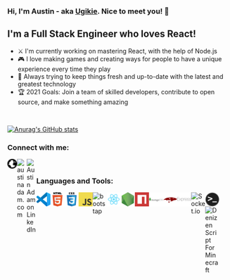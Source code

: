 ### Hi, I'm Austin - aka [Ugikie][website]. Nice to meet you! 👋

## I'm a Full Stack Engineer who loves React!

- ⚔ I'm currently working on mastering React, with the help of Node.js
- 🎮 I love making games and creating ways for people to have a unique experience every time they play
- 📅 Always trying to keep things fresh and up-to-date with the latest and greatest technology
- 🏆 2021 Goals: Join a team of skilled developers, contribute to open source, and make something amazing

<br />

[![Anurag's GitHub stats](https://github-readme-stats.vercel.app/api?username=Ugikie&theme=radical&count_private=true&show_icons=true&hide=prs)](https://github.com/anuraghazra/github-readme-stats)

### Connect with me:

[<img align="left" alt="austinadam.com" width="22px" src="https://raw.githubusercontent.com/iconic/open-iconic/master/svg/globe.svg" />][website]
[<img align="left" alt="austinadam.com" width="22px" src="https://upload.wikimedia.org/wikipedia/commons/7/7e/Gmail_icon_%282020%29.svg" />][email]
[<img align="left" alt="Austin Adam on LinkedIn" width="22px" src="https://cdn.iconscout.com/icon/free/png-256/linkedin-2506794-2100694.png" />][linkedin]

<br />

### Languages and Tools:

[<img align="left" alt="Visual Studio Code" width="32px" src="https://raw.githubusercontent.com/github/explore/master/topics/visual-studio-code/visual-studio-code.png" />](https://code.visualstudio.com/)
[<img align="left" alt="HTML5" width="32px" src="https://raw.githubusercontent.com/github/explore/master/topics/html/html.png" />](https://developer.mozilla.org/en-US/docs/Web/Guide/HTML/HTML5)
[<img align="left" alt="CSS3" width="32px" src="https://raw.githubusercontent.com/github/explore/master/topics/css/css.png" />](https://developer.mozilla.org/en-US/docs/Archive/CSS3)
[<img align="left" alt="JavaScript" width="32px" src="https://raw.githubusercontent.com/github/explore/master/topics/javascript/javascript.png" />](https://www.javascript.com/)
[<img align="left" alt="bootstap" width="32px" src="https://getbootstrap.com/docs/5.0/assets/brand/bootstrap-logo.svg" />](https://getbootstrap.com/)
[<img align="left" alt="React" width="32px" src="https://raw.githubusercontent.com/github/explore/master/topics/react/react.png" />](https://reactjs.org/)
[<img align="left" alt="Node.js" width="32px" src="https://raw.githubusercontent.com/github/explore/master/topics/nodejs/nodejs.png" />](https://nodejs.org/en/)
[<img align="left" alt="npm" width="32px" src="https://raw.githubusercontent.com/github/explore/master/topics/npm/npm.png" />](https://www.npmjs.com/)
[<img align="left" alt="MongoDB" width="32px" src="https://raw.githubusercontent.com/github/explore/master/topics/mongodb/mongodb.png" />](https://www.mongodb.com/)
[<img align="left" alt="Mongoose" width="32px" src="https://raw.githubusercontent.com/github/explore/master/topics/mongoose/mongoose.png" />](https://mongoosejs.com/)
[<img align="left" alt="ExpressJS" width="32px" src="https://raw.githubusercontent.com/github/explore/master/topics/express/express.png" />](https://expressjs.com/)
[<img align="left" alt="Socket.io" width="32px" src="https://upload.wikimedia.org/wikipedia/commons/thumb/9/96/Socket-io.svg/1024px-Socket-io.svg.png" />](https://socket.io/)
<!-- [<img align="left" alt="Material-UI" width="32px" src="https://material-ui.com/static/logo_raw.svg" />](https://material-ui.com/) -->
<!-- [<img align="left" alt="Git" width="32px" src="https://raw.githubusercontent.com/github/explore/master/topics/git/git.png" />](https://git-scm.com/)
[<img align="left" alt="GitHub" width="32px" src="https://raw.githubusercontent.com/github/explore/master/topics/github/github.png" />](https://github.com/) -->
[<img align="left" alt="Terminal / Linux / Unix" width="32px" src="https://raw.githubusercontent.com/github/explore/master/topics/terminal/terminal.png" />](https://ubuntu.com/)
[<img align="left" alt="Denizen Script For Minecraft" width="32px" src="https://avatars1.githubusercontent.com/u/8698408?s=400&v=4" />](https://github.com/DenizenScript/Denizen)

<br />
<br />

[website]: https://www.austinadam.com
[email]: mailto:austinadam42@gmail.com
[linkedin]: https://www.linkedin.com/in/austin-adam-56771068/
